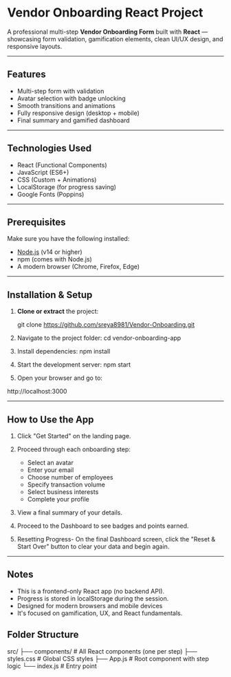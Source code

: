 # Vendor Onboarding React Project

A professional multi-step **Vendor Onboarding Form** built with **React** — showcasing form validation, gamification elements, clean UI/UX design, and responsive layouts.

---

## Features

- Multi-step form with validation
- Avatar selection with badge unlocking
- Smooth transitions and animations
- Fully responsive design (desktop + mobile)
- Final summary and gamified dashboard

---

## Technologies Used

- React (Functional Components)
- JavaScript (ES6+)
- CSS (Custom + Animations)
- LocalStorage (for progress saving)
- Google Fonts (Poppins)

---

##  Prerequisites

Make sure you have the following installed:

- [Node.js](https://nodejs.org/) (v14 or higher)
- npm (comes with Node.js)
- A modern browser (Chrome, Firefox, Edge)

---

## Installation & Setup

1. **Clone or extract** the project:
   
   git clone https://github.com/sreya8981/Vendor-Onboarding.git 

2. Navigate to the project folder:
       cd vendor-onboarding-app
       
3. Install dependencies:
      npm install

4. Start the development server:
      npm start


5. Open your browser and go to:

http://localhost:3000

-----

##  How to Use the App 

1. Click "Get Started" on the landing page.

2. Proceed through each onboarding step:
   - Select an avatar
   - Enter your email
   - Choose number of employees
   - Specify transaction volume
   - Select business interests
   - Complete your profile
   
3. View a final summary of your details.

4. Proceed to the Dashboard to see badges and points earned.

5. Resetting Progress-
   On the final Dashboard screen, click the "Reset & Start Over" button to clear your data and begin again.

----

## Notes

- This is a frontend-only React app (no backend API).
- Progress is stored in localStorage during the session.
- Designed for modern browsers and mobile devices
- It's focused on gamification, UX, and React fundamentals.



## Folder Structure

src/
├── components/         # All React components (one per step)
├── styles.css          # Global CSS styles
├── App.js              # Root component with step logic
└── index.js            # Entry point

